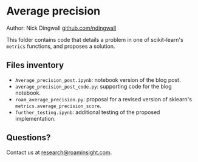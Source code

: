 # Average precision

Author: Nick Dingwall [github.com/ndingwall](github.com/ndingwall)

This folder contains code that details a problem in one of scikit-learn's `metrics` functions, and proposes a solution.

## Files inventory

- `Average_precision_post.ipynb`: notebook version of the blog post.
- `average_precision_post_code.py`: supporting code for the blog notebook.
- `roam_average_precision.py`: proposal for a revised version of sklearn's `metrics.average_precision_score`.
- `further_testing.ipynb`: additional testing of the proposed implementation.

## Questions?

Contact us at <research@roaminsight.com>. 